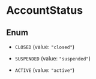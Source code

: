 

# AccountStatus

## Enum


* `CLOSED` (value: `"closed"`)

* `SUSPENDED` (value: `"suspended"`)

* `ACTIVE` (value: `"active"`)



